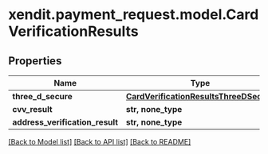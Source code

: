 # xendit.payment_request.model.CardVerificationResults


## Properties
| Name | Type | Description | Notes |
| ------------ | ------------- | ------------- | ------------- |
| **three_d_secure** | [**CardVerificationResultsThreeDSecure**](CardVerificationResultsThreeDSecure.md) |  | [optional]  |
| **cvv_result** | **str, none_type** |  | [optional]  |
| **address_verification_result** | **str, none_type** |  | [optional]  |


[[Back to Model list]](../README.md#documentation-for-models) [[Back to API list]](../README.md#documentation-for-api-endpoints) [[Back to README]](../README.md)


